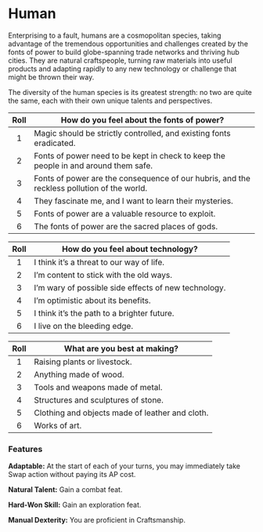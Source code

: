 # Human

Enterprising to a fault, humans are a cosmopolitan species, taking advantage of the tremendous opportunities and challenges created by the fonts of power to build globe-spanning trade networks and thriving hub cities. They are natural craftspeople, turning raw materials into useful products and adapting rapidly to any new technology or challenge that might be thrown their way.

The diversity of the human species is its greatest strength: no two are quite the same, each with their own unique talents and perspectives.

| Roll  | How do you feel about the fonts of power?                                                  |
| :---: | ------------------------------------------------------------------------------------------ |
|   1   | Magic should be strictly controlled, and existing fonts eradicated.                        |
|   2   | Fonts of power need to be kept in check to keep the people in and around them safe.        |
|   3   | Fonts of power are the consequence of our hubris, and the reckless pollution of the world. |
|   4   | They fascinate me, and I want to learn their mysteries.                                    |
|   5   | Fonts of power are a valuable resource to exploit.                                         |
|   6   | The fonts of power are the sacred places of gods.                                          |

| Roll  | How do you feel about technology?                    |
| :---: | ---------------------------------------------------- |
|   1   | I think it’s a threat to our way of life.            |
|   2   | I’m content to stick with the old ways.              |
|   3   | I’m wary of possible side effects of new technology. |
|   4   | I’m optimistic about its benefits.                   |
|   5   | I think it’s the path to a brighter future.          |
|   6   | I live on the bleeding edge.                         |

| Roll  | What are you best at making?                    |
| :---: | ----------------------------------------------- |
|   1   | Raising plants or livestock.                    |
|   2   | Anything made of wood.                          |
|   3   | Tools and weapons made of metal.                |
|   4   | Structures and sculptures of stone.             |
|   5   | Clothing and objects made of leather and cloth. |
|   6   | Works of art.                                   |

### Features 

**Adaptable:** At the start of each of your turns, you may immediately take Swap action without paying its AP cost.

**Natural Talent:** Gain a combat feat.

**Hard-Won Skill:** Gain an exploration feat.

**Manual Dexterity:** You are proficient in Craftsmanship.
